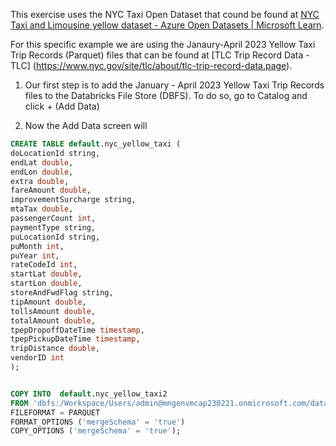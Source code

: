 This exercise uses the NYC Taxi Open Dataset that cound be found at [NYC Taxi and Limousine yellow dataset - Azure Open Datasets | Microsoft Learn](https://learn.microsoft.com/en-us/azure/open-datasets/dataset-taxi-yellow?tabs=azureml-opendatasets).

For this specific example we are using the Janaury-April 2023 Yellow Taxi Trip Records (Parquet) files that can be found at [TLC Trip Record Data - TLC] (https://www.nyc.gov/site/tlc/about/tlc-trip-record-data.page).

1) Our first step is to add the January - April 2023 Yellow Taxi Trip Records files to the Databricks File Store (DBFS).  To do so, go to Catalog and click + (Add Data) <BR>



2) Now the Add Data screen will

```sql
CREATE TABLE default.nyc_yellow_taxi (
doLocationId string,
endLat double,
endLon double,
extra double,
fareAmount double,
improvementSurcharge string,
mtaTax double,
passengerCount int,
paymentType string,
puLocationId string,
puMonth int,
puYear int,
rateCodeId int,
startLat double,
startLon double,
storeAndFwdFlag string,
tipAmount double,
tollsAmount double,
totalAmount double,
tpepDropoffDateTime timestamp,
tpepPickupDateTime timestamp,
tripDistance double,
vendorID int
);
```

```sql

COPY INTO  default.nyc_yellow_taxi2
FROM 'dbfs:/Workspace/Users/admin@mngenvmcap230221.onmicrosoft.com/data/yellow_tripdata_2023-01.parquet'
FILEFORMAT = PARQUET
FORMAT_OPTIONS ('mergeSchema' = 'true')
COPY_OPTIONS ('mergeSchema' = 'true');
```